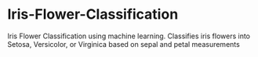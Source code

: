 # Iris-Flower-Classification
Iris Flower Classification using machine learning. Classifies iris flowers into Setosa, Versicolor, or Virginica based on sepal and petal measurements
